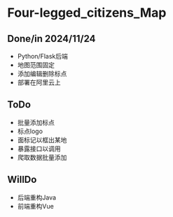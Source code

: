 # Four-legged_citizens_Map
## Done/in 2024/11/24
- Python/Flask后端
- 地图范围固定
- 添加编辑删除标点
- 部署在阿里云上

## ToDo
- 批量添加标点
- 标点logo
- 面标记以框出某地
- 暴露接口以调用
- 爬取数据批量添加

## WillDo
- 后端重构Java
- 前端重构Vue